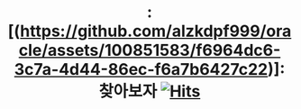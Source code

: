 # <div align=center> :[(https://github.com/alzkdpf999/oracle/assets/100851583/f6964dc6-3c7a-4d44-86ec-f6a7b6427c22)]:  찾아보자 [![Hits](https://github.com/alzkdpf999/oracle/assets/100851583/63e166de-9262-47ac-a719-953fdff3be3c)](https://hits.seeyoufarm.com)
</div>

